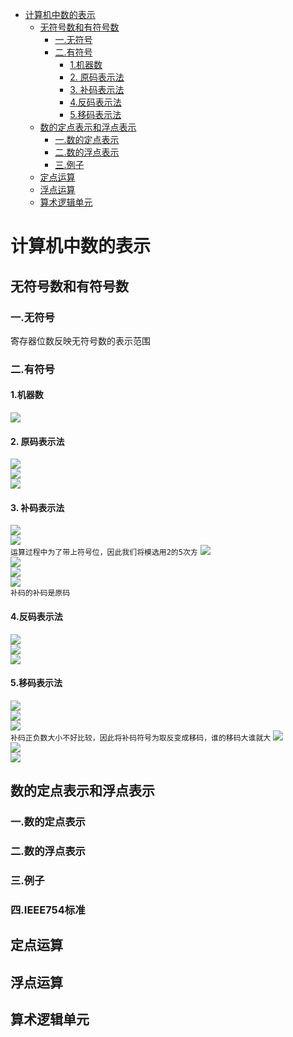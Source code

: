 
<!-- @import "[TOC]" {cmd="toc" depthFrom=1 depthTo=6 orderedList=false} -->

<!-- code_chunk_output -->

- [计算机中数的表示](#计算机中数的表示)
  - [无符号数和有符号数](#无符号数和有符号数)
    - [一.无符号](#一无符号)
    - [二.有符号](#二有符号)
      - [1.机器数](#1机器数)
      - [2. 原码表示法](#2-原码表示法)
      - [3. 补码表示法](#3-补码表示法)
      - [4.反码表示法](#4反码表示法)
      - [5.移码表示法](#5移码表示法)
  - [数的定点表示和浮点表示](#数的定点表示和浮点表示)
    - [一.数的定点表示](#一数的定点表示)
    - [二.数的浮点表示](#二数的浮点表示)
    - [三.例子](#三例子)
  - [定点运算](#定点运算)
  - [浮点运算](#浮点运算)
  - [算术逻辑单元](#算术逻辑单元)

<!-- /code_chunk_output -->

# 计算机中数的表示
## 无符号数和有符号数
### 一.无符号
寄存器位数反映无符号数的表示范围
### 二.有符号
#### 1.机器数
![](./img/img1.png)<br>
#### 2. 原码表示法
![](./img/img2.png)<br>
![](./img/img3.png)<br>
![](./img/img4.png)<br>
#### 3. 补码表示法
![](./img/img5.png)<br>
![](./img/img6.png)<br>
`运算过程中为了带上符号位，因此我们将模选用2的5次方`
![](./img/img7.png)<br>
![](./img/img8.png)<br>
![](./img/img9.png)<br>
![](./img/img13.png)<br>
`补码的补码是原码`
#### 4.反码表示法
![](./img/img10.png)<br>
![](./img/img11.png)<br>
![](./img/img12.png)<br>
#### 5.移码表示法
![](./img/img14.png)<br>
![](./img/img15.png)<br>
![](./img/16.png)<br>
`补码正负数大小不好比较，因此将补码符号为取反变成移码，谁的移码大谁就大`
![](./img/17.png)<br>
![](./img/18.png)<br>
![](./img/19.png)<br>
## 数的定点表示和浮点表示
### 一.数的定点表示
### 二.数的浮点表示
### 三.例子
### 四.IEEE754标准
## 定点运算

## 浮点运算

## 算术逻辑单元